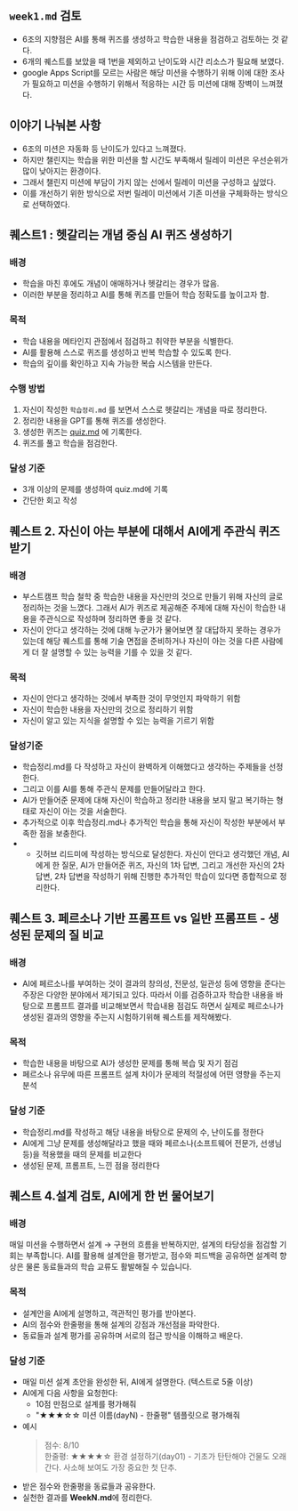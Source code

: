 ## `week1.md` 검토

- 6조의 지향점은 AI를 통해 퀴즈를 생성하고 학습한 내용을 점검하고 검토하는 것 같다. 
- 6개의 퀘스트를 보았을 때 1번을 제외하고 난이도와 시간 리소스가 필요해 보였다. 
- google Apps Script를 모르는 사람은 해당 미션을 수행하기 위해 이에 대한 조사가 필요하고 미션을 수행하기 위해서 적응하는 시간 등 미션에 대해 장벽이 느껴졌다.

## 이야기 나눠본 사항

- 6조의 미션은 자동화 등 난이도가 있다고 느껴졌다.
- 하지만 챌린지는 학습을 위한 미션을 할 시간도 부족해서 릴레이 미션은 우선순위가 많이 낮아지는 환경이다.
- 그래서 챌린지 미션에 부담이 가지 않는 선에서 릴레이 미션을 구성하고 싶었다.
- 이를 개선하기 위한 방식으로 저번 릴레이 미션에서 기존 미션을 구체화하는 방식으로 선택하였다. 

## 퀘스트1 : 헷갈리는 개념 중심 AI 퀴즈 생성하기

### 배경

- 학습을 마친 후에도 개념이 애매하거나 헷갈리는 경우가 많음.
- 이러한 부분을 정리하고 AI를 통해 퀴즈를 만들어 학습 정확도를 높이고자 함.

### 목적

- 학습 내용을 메타인지 관점에서 점검하고 취약한 부분을 식별한다.
- AI를 활용해 스스로 퀴즈를 생성하고 반복 학습할 수 있도록 한다.
- 학습의 깊이를 확인하고 지속 가능한 복습 시스템을 만든다.

### 수행 방법

1. 자신이 작성한 `학습정리.md` 를 보면서 스스로 헷갈리는 개념을 따로 정리한다.
2. 정리한 내용을 GPT를 통해 퀴즈를 생성한다.
3. 생성한 퀴즈는 [quiz.md](https://github.com/boostcampwm2025/relay-note06/blob/main/quiz.md) 에 기록한다.
4. 퀴즈를 풀고 학습을 점검한다.

### 달성 기준

- 3개 이상의 문제를 생성하여 quiz.md에 기록
- 간단한 회고 작성

## 퀘스트 2. 자신이 아는 부분에 대해서 AI에게 주관식 퀴즈 받기

### 배경

- 부스트캠프 학습 철학 중 학습한 내용을 자신만의 것으로 만들기 위해 자신의 글로 정리하는 것을 느꼈다. 그래서 AI가 퀴즈로 제공해준 주제에 대해 자신이 학습한 내용을 주관식으로 작성하며 정리하면 좋을 것 같다.
- 자신이 안다고 생각하는 것에 대해 누군가가 물어보면 잘 대답하지 못하는 경우가 있는데 해당 퀘스트를 통해 기술 면접을 준비하거나 자신이 아는 것을 다른 사람에게 더 잘 설명할 수 있는 능력을 기를 수 있을 것 같다.

### 목적
- 자신이 안다고 생각하는 것에서 부족한 것이 무엇인지 파악하기 위함
- 자신이 학습한 내용을 자신만의 것으로 정리하기 위함
- 자신이 알고 있는 지식을 설명할 수 있는 능력을 기르기 위함 

### 달성기준
- 학습정리.md를 다 작성하고 자신이 완벽하게 이해했다고 생각하는 주제들을 선정한다.
- 그리고 이를 AI를 통해 주관식 문제를 만들어달라고 한다.
- AI가 만들어준 문제에 대해 자신이 학습하고 정리한 내용을 보지 말고 복기하는 형태로 자신이 아는 것을 서술한다.
- 추가적으로 이후 학습정리.md나 추가적인 학습을 통해 자신이 작성한 부분에서 부족한 점을 보충한다.
- - 깃허브 리드미에 작성하는 방식으로 달성한다.
자신이 안다고 생각했던 개념, AI에게 한 질문, AI가 만들어준 퀴즈, 자신의 1차 답변, 그리고 개선한 자신의 2차 답변, 2차 답변을 작성하기 위해 진행한 추가적인 학습이 있다면 종합적으로 정리한다.

## 퀘스트 3. 페르소나 기반 프롬프트 vs 일반 프롬프트 - 생성된 문제의 질 비교

### 배경 
- AI에 페르소나를 부여하는 것이 결과의 창의성, 전문성, 일관성 등에 영향을 준다는 주장은 다양한 분야에서 제기되고 있다. 따라서 이를 검증하고자 학습한 내용을 바탕으로 프롬프트 결과를 비교해보면서 학습내용 점검도 하면서 실제로 페르소나가 생성된 결과의 영향을 주는지 시험하기위해 퀘스트를 제작해봤다.

### 목적 
- 학습한 내용을 바탕으로 AI가 생성한 문제를 통해 복습 및 자기 점검
- 페르소나 유무에 따른 프롬프트 설계 차이가 문제의 적절성에 어떤 영향을 주는지 분석

### 달성 기준
- 학습정리.md를 작성하고 해당 내용을 바탕으로 문제의 수, 난이도를 정한다
- AI에게 그냥 문제를 생성해달라고 했을 때와 페르소나(소프트웨어 전문가, 선생님 등)을 적용했을 때의 문제를 비교한다
- 생성된 문제, 프롬프트, 느낀 점을 정리한다

## 퀘스트 4.설계 검토, AI에게 한 번 물어보기

### 배경
매일 미션을 수행하면서 설계 → 구현의 흐름을 반복하지만, 설계의 타당성을 점검할 기회는 부족합니다. AI를 활용해 설계안을 평가받고, 점수와 피드백을 공유하면 설계력 향상은 물론 동료들과의 학습 교류도 활발해질 수 있습니다.

### 목적
- 설계안을 AI에게 설명하고, 객관적인 평가를 받아본다.
- AI의 점수와 한줄평을 통해 설계의 강점과 개선점을 파악한다.
- 동료들과 설계 평가를 공유하며 서로의 접근 방식을 이해하고 배운다.

### 달성 기준
- 매일 미션 설계 초안을 완성한 뒤, AI에게 설명한다. (텍스트로 5줄 이상)
- AI에게 다음 사항을 요청한다:
  - 10점 만점으로 설계를 평가해줘
  - "★★★☆☆ 미션 이름(dayN) - 한줄평" 템플릿으로 평가해줘
- 예시
  > 점수: 8/10  
  > 한줄평: ★★★★☆ 환경 설정하기(day01) - 기초가 탄탄해야 건물도 오래 간다. 사소해 보여도 가장 중요한 첫 단추.
- 받은 점수와 한줄평을 동료들과 공유한다.
- 실천한 결과를 **WeekN.md**에 정리한다.

